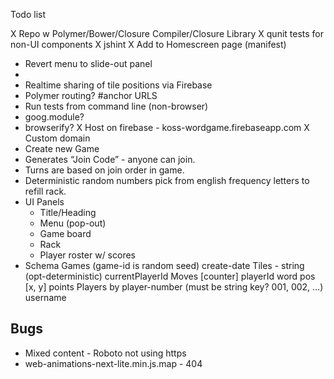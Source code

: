 Todo list

X Repo w Polymer/Bower/Closure Compiler/Closure Library
X qunit tests for non-UI components
X jshint
X Add to Homescreen page (manifest)
- Revert menu to slide-out panel
- <drag-tile>
- Realtime sharing of tile positions via Firebase
- Polymer routing? #anchor URLS
- Run tests from command line (non-browser)
- goog.module?
- browserify?
X Host on firebase - koss-wordgame.firebaseapp.com
X Custom domain
- Create new Game
- Generates “Join Code” - anyone can join.
- Turns are based on join order in game.
- Deterministic random numbers pick from english frequency letters to refill rack.
- UI Panels
  - Title/Heading
  - Menu (pop-out)
  - Game board
  - Rack
  - Player roster w/ scores
- Schema
  Games (game-id is random seed)
    create-date
    Tiles - string (opt-deterministic)
    currentPlayerId
    Moves [counter]
      playerId
      word
      pos [x, y]
      points
    Players by player-number (must be string key? 001, 002, …)
      username

Bugs
-----
- Mixed content - Roboto not using https
- web-animations-next-lite.min.js.map - 404
